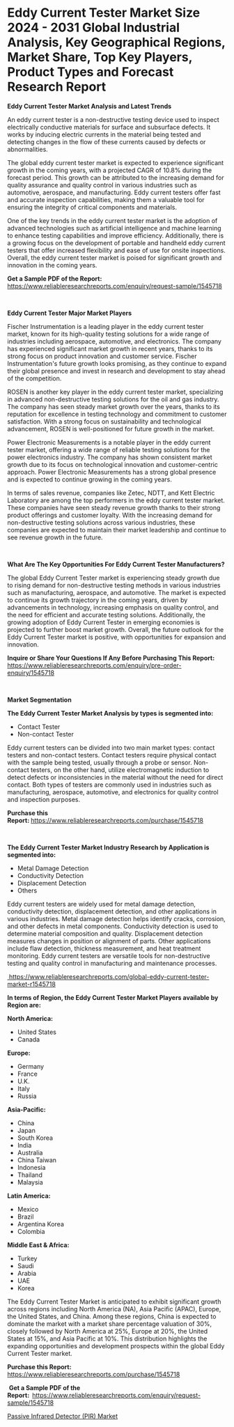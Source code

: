<p><h1>Eddy Current Tester Market Size 2024 - 2031 Global Industrial Analysis, Key Geographical Regions, Market Share, Top Key Players, Product Types and Forecast Research Report</h1></p><p><strong>Eddy Current Tester Market Analysis and Latest Trends</strong></p>
<p><p>An eddy current tester is a non-destructive testing device used to inspect electrically conductive materials for surface and subsurface defects. It works by inducing electric currents in the material being tested and detecting changes in the flow of these currents caused by defects or abnormalities.</p><p>The global eddy current tester market is expected to experience significant growth in the coming years, with a projected CAGR of 10.8% during the forecast period. This growth can be attributed to the increasing demand for quality assurance and quality control in various industries such as automotive, aerospace, and manufacturing. Eddy current testers offer fast and accurate inspection capabilities, making them a valuable tool for ensuring the integrity of critical components and materials.</p><p>One of the key trends in the eddy current tester market is the adoption of advanced technologies such as artificial intelligence and machine learning to enhance testing capabilities and improve efficiency. Additionally, there is a growing focus on the development of portable and handheld eddy current testers that offer increased flexibility and ease of use for onsite inspections. Overall, the eddy current tester market is poised for significant growth and innovation in the coming years.</p></p>
<p><strong>Get a Sample PDF of the Report:&nbsp;</strong> <a href="https://www.reliableresearchreports.com/enquiry/request-sample/1545718">https://www.reliableresearchreports.com/enquiry/request-sample/1545718</a></p>
<p>&nbsp;</p>
<p><strong>Eddy Current Tester Major Market Players</strong></p>
<p><p>Fischer Instrumentation is a leading player in the eddy current tester market, known for its high-quality testing solutions for a wide range of industries including aerospace, automotive, and electronics. The company has experienced significant market growth in recent years, thanks to its strong focus on product innovation and customer service. Fischer Instrumentation's future growth looks promising, as they continue to expand their global presence and invest in research and development to stay ahead of the competition.</p><p>ROSEN is another key player in the eddy current tester market, specializing in advanced non-destructive testing solutions for the oil and gas industry. The company has seen steady market growth over the years, thanks to its reputation for excellence in testing technology and commitment to customer satisfaction. With a strong focus on sustainability and technological advancement, ROSEN is well-positioned for future growth in the market.</p><p>Power Electronic Measurements is a notable player in the eddy current tester market, offering a wide range of reliable testing solutions for the power electronics industry. The company has shown consistent market growth due to its focus on technological innovation and customer-centric approach. Power Electronic Measurements has a strong global presence and is expected to continue growing in the coming years.</p><p>In terms of sales revenue, companies like Zetec, NDTT, and Kett Electric Laboratory are among the top performers in the eddy current tester market. These companies have seen steady revenue growth thanks to their strong product offerings and customer loyalty. With the increasing demand for non-destructive testing solutions across various industries, these companies are expected to maintain their market leadership and continue to see revenue growth in the future.</p></p>
<p>&nbsp;</p>
<p><strong>What Are The Key Opportunities For Eddy Current Tester Manufacturers?</strong></p>
<p><p>The global Eddy Current Tester market is experiencing steady growth due to rising demand for non-destructive testing methods in various industries such as manufacturing, aerospace, and automotive. The market is expected to continue its growth trajectory in the coming years, driven by advancements in technology, increasing emphasis on quality control, and the need for efficient and accurate testing solutions. Additionally, the growing adoption of Eddy Current Tester in emerging economies is projected to further boost market growth. Overall, the future outlook for the Eddy Current Tester market is positive, with opportunities for expansion and innovation.</p></p>
<p><strong>Inquire or Share Your Questions If Any Before Purchasing This Report:</strong> <a href="https://www.reliableresearchreports.com/enquiry/pre-order-enquiry/1545718">https://www.reliableresearchreports.com/enquiry/pre-order-enquiry/1545718</a></p>
<p>&nbsp;</p>
<p><strong>Market Segmentation</strong></p>
<p><strong>The Eddy Current Tester Market Analysis by types is segmented into:</strong></p>
<p><ul><li>Contact Tester</li><li>Non-contact Tester</li></ul></p>
<p><p>Eddy current testers can be divided into two main market types: contact testers and non-contact testers. Contact testers require physical contact with the sample being tested, usually through a probe or sensor. Non-contact testers, on the other hand, utilize electromagnetic induction to detect defects or inconsistencies in the material without the need for direct contact. Both types of testers are commonly used in industries such as manufacturing, aerospace, automotive, and electronics for quality control and inspection purposes.</p></p>
<p><strong>Purchase this Report:&nbsp;</strong><a href="https://www.reliableresearchreports.com/purchase/1545718">https://www.reliableresearchreports.com/purchase/1545718</a></p>
<p>&nbsp;</p>
<p><strong>The Eddy Current Tester Market Industry Research by Application is segmented into:</strong></p>
<p><ul><li>Metal Damage Detection</li><li>Conductivity Detection</li><li>Displacement Detection</li><li>Others</li></ul></p>
<p><p>Eddy current testers are widely used for metal damage detection, conductivity detection, displacement detection, and other applications in various industries. Metal damage detection helps identify cracks, corrosion, and other defects in metal components. Conductivity detection is used to determine material composition and quality. Displacement detection measures changes in position or alignment of parts. Other applications include flaw detection, thickness measurement, and heat treatment monitoring. Eddy current testers are versatile tools for non-destructive testing and quality control in manufacturing and maintenance processes.</p></p>
<p><a href="https://www.reliableresearchreports.com/global-eddy-current-tester-market-r1545718">&nbsp;https://www.reliableresearchreports.com/global-eddy-current-tester-market-r1545718</a></p>
<p><strong>In terms of Region, the Eddy Current Tester Market Players available by Region are:</strong></p>
<p>
    <p> <strong> North America: </strong>
        <ul>
            <li>United States</li>
            <li>Canada</li>
        </ul>
        </p> 
    <p> <strong> Europe: </strong>
        <ul>
            <li>Germany</li>
            <li>France</li>
            <li>U.K.</li>
            <li>Italy</li>
            <li>Russia</li>
        </ul>
        </p> 
    <p> <strong> Asia-Pacific: </strong>
        <ul>
            <li>China</li>
            <li>Japan</li>
            <li>South Korea</li>
            <li>India</li>
            <li>Australia</li>
            <li>China Taiwan</li>
            <li>Indonesia</li>
            <li>Thailand</li>
            <li>Malaysia</li>
        </ul>
        </p> 
    <p> <strong> Latin America: </strong>
        <ul>
            <li>Mexico</li>
            <li>Brazil</li>
            <li>Argentina Korea</li>
            <li>Colombia</li>
        </ul>
        </p> 
    <p> <strong> Middle East & Africa: </strong>
        <ul>
            <li>Turkey</li>
            <li>Saudi</li>
            <li>Arabia</li>
            <li>UAE</li>
            <li>Korea</li>
        </ul>
    </p>
    </p>
<p><p>The Eddy Current Tester Market is anticipated to exhibit significant growth across regions including North America (NA), Asia Pacific (APAC), Europe, the United States, and China. Among these regions, China is expected to dominate the market with a market share percentage valuation of 30%, closely followed by North America at 25%, Europe at 20%, the United States at 15%, and Asia Pacific at 10%. This distribution highlights the expanding opportunities and development prospects within the global Eddy Current Tester market.</p></p>
<p><strong>Purchase this Report: </strong><a href="https://www.reliableresearchreports.com/purchase/1545718">https://www.reliableresearchreports.com/purchase/1545718</a></p>
<p>&nbsp;<strong>Get a Sample PDF of the Report:&nbsp;&nbsp;</strong><a href="https://www.reliableresearchreports.com/enquiry/request-sample/1545718">https://www.reliableresearchreports.com/enquiry/request-sample/1545718</a></p>
<p><strong></strong></p>
<p><p><a href="https://cautious-neon-760.notion.site/Passive-Infrared-Detector-PIR-Market-Report-Reveals-the-Latest-Trends-And-Growth-Opportunities-of--1f195485e19043e08febecbfe08e15b2">Passive Infrared Detector (PIR) Market</a></p></p>